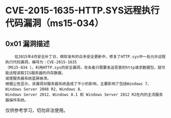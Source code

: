 # CVE-2015-1635-HTTP.SYS远程执行代码漏洞（ms15-034）


0x01 漏洞描述
---

        在2015年4月安全补丁日，微软发布的众多安全更新中，修复了HTTP.sys中一处允许远程执行代码漏洞，编号为：CVE-2015-1635
    （MS15-034 ）。利用HTTP.sys的安全漏洞，攻击者只需要发送恶意的http请求数据包，就可能远程读取IIS服务器的内存数据，
    或使服务器系统蓝屏崩溃。
    根据公告显示，该漏洞对服务器系统造成了不小的影响，主要影响了包括Windows 7、Windows Server 2008 R2、Windows 8、
    Windows Server 2012、Windows 8.1 和 Windows Server 2012 R2在内的主流服务器操作系统。



仅供参考学习，切勿非法使用。
